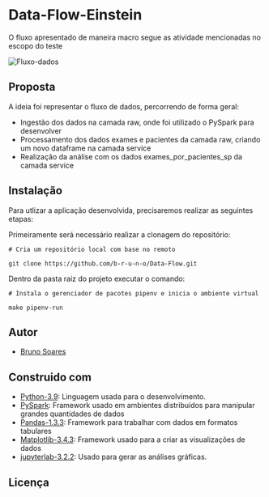 # Data-Flow-Einstein

O fluxo apresentado de maneira macro segue as atividade mencionadas no escopo do teste

![Fluxo-dados](resources/fluxo_datalake.jpeg)

## Proposta

A ideia foi representar o fluxo de dados, percorrendo de forma geral:

- Ingestão dos dados na camada raw, onde foi utilizado o PySpark para desenvolver
- Processamento dos dados exames e pacientes da camada raw, criando um novo dataframe na camada service
- Realização da análise com os dados exames_por_pacientes_sp da camada service
  
## Instalação

Para utlizar a aplicação desenvolvida, precisaremos realizar as seguintes etapas:

Primeiramente será necessário realizar a clonagem do repositório:

```shell
# Cria um repositório local com base no remoto

git clone https://github.com/b-r-u-n-o/Data-Flow.git

```
Dentro da pasta raiz do projeto executar o comando:
```shell
# Instala o gerenciador de pacotes pipenv e inicia o ambiente virtual

make pipenv-run
```
## Autor

- [Bruno Soares](https://www.linkedin.com/in/tsbruno/)

## Construido com

- [Python-3.9](https://www.python.org/downloads/release/python-397/): Linguagem usada para o desenvolvimento.
- [PySpark](http://spark.apache.org/docs/latest/api/python/): Framework usado em ambientes distribuídos para manipular grandes quantidades de dados 
- [Pandas-1.3.3](https://pandas.pydata.org/docs/getting_started/install.html): Framework para trabalhar com dados em formatos tabulares
- [Matplotlib-3.4.3](https://matplotlib.org/): Framework usado para a criar as visualizações de dados
- [jupyterlab-3.2.2](https://jupyterlab.readthedocs.io/en/stable/): Usado para gerar as análises gráficas.

## Licença

